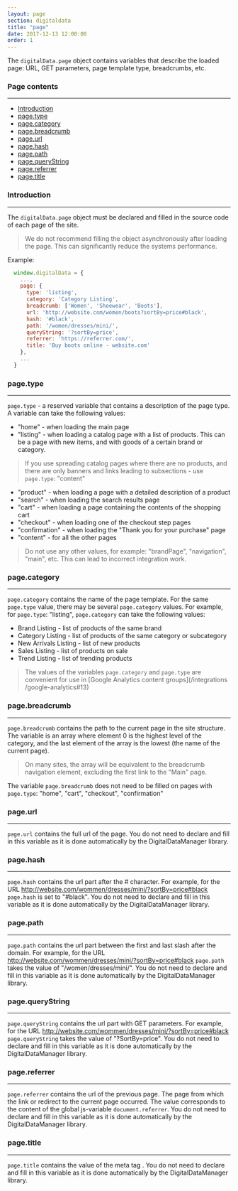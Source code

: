 ```yaml
---
layout: page
section: digitaldata
title: "page"
date: 2017-12-13 12:00:00
order: 1
---
```


The `digitalData.page` object contains variables that describe the loaded page: URL, GET parameters, page template type, breadcrumbs, etc.

### Page contents
------
<ul class="page-navigation">
  <li><a href="#0">Introduction</a></li>
  <li><a href="#1">page.type</a></li>
  <li><a href="#2">page.category</a></li>
  <li><a href="#3">page.breadcrumb</a></li>
  <li><a href="#4">page.url</a></li>
  <li><a href="#5">page.hash</a></li>
  <li><a href="#6">page.path</a></li>
  <li><a href="#7">page.queryString</a></li>
  <li><a href="#8">page.referrer</a></li>
  <li><a href="#9">page.title</a></li>
</ul>


### <a name="0"></a>Introduction
------
The `digitalData.page` object must be declared and filled in the source code of each page of the site.

> We do not recommend filling the object asynchronously after loading the page. This can significantly reduce the systems performance.

Example:
```javascript
  window.digitalData = {
    ...,
    page: {
      type: 'listing',
      category: 'Category Listing',
      breadcrumb: ['Women', 'Shoewear', 'Boots'],
      url: 'http://website.com/women/boots?sortBy=price#black',
      hash: '#black',
      path: '/women/dresses/mini/',
      queryString: '?sortBy=price',
      referrer: 'https://referrer.com/',
      title: 'Buy boots online - website.com'
    },
    ...
  }
```

### <a name="1"></a>page.type
------
`page.type` - a reserved variable that contains a description of the page type. A variable can take the following values:

 - "home" - when loading the main page
 - "listing" - when loading a catalog page with a list of products. This can be a page with new items, and with goods of a certain brand or category.
  >If you use spreading catalog pages where there are no products, and there are only banners and links leading to subsections - use `page.type`: "content"
 - "product" - when loading a page with a detailed description of a product
 - "search" - when loading the search results page
 - "cart" - when loading a page containing the contents of the shopping cart
 - "checkout" - when loading one of the checkout step pages
 - "confirmation" - when loading the "Thank you for your purchase" page
 - "content" - for all the other pages

>Do not use any other values, for example: "brandPage", "navigation", "main", etc. This can lead to incorrect integration work.

### <a name="2"></a>page.category
------
`page.category` contains the name of the page template. For the same `page.type` value, there may be several `page.category` values. For example, for `page.type`: "listing", `page.category` can take the following values:
 - Brand Listing - list of products of the same brand
 - Category Listing - list of products of the same category or subcategory
 - New Arrivals Listing - list of new products
 - Sales Listing - list of products on sale
 - Trend Listing - list of trending products

> The values of the variables `page.category` and `page.type` are convenient for use in [Google Analytics content groups](/integrations /google-analytics#13)

### <a name="3"></a>page.breadcrumb
------
`page.breadcrumb` contains the path to the current page in the site structure. The variable is an array where element 0 is the highest level of the category, and the last element of the array is the lowest (the name of the current page). 
> On many sites, the array will be equivalent to the breadcrumb navigation element, excluding the first link to the "Main" page.

The variable `page.breadcrumb` does not need to be filled on pages with `page.type`: "home", "cart", "checkout", "confirmation"

### <a name="4"></a>page.url
------
`page.url` contains the full url of the page. You do not need to declare and fill in this variable as it is done automatically by the DigitalDataManager library.

### <a name="5"></a>page.hash
------
`page.hash` contains the url part after the # character. For example, for the URL http://website.com/wommen/dresses/mini/?sortBy=price#black `page.hash` is set to "#black". You do not need to declare and fill in this variable as it is done automatically by the DigitalDataManager library.

### <a name="6"></a>page.path
------
`page.path` contains the url part between the first and last slash after the domain. For example, for the URL http://website.com/wommen/dresses/mini/?sortBy=price#black `page.path` takes the value of "/women/dresses/mini/". You do not need to declare and fill in this variable as it is done automatically by the DigitalDataManager library.

### <a name="7"></a>page.queryString
------
`page.queryString` contains the url part with GET parameters. For example, for the URL http://website.com/wommen/dresses/mini/?sortBy=price#black `page.queryString` takes the value of "?SortBy=price". You do not need to declare and fill in this variable as it is done automatically by the DigitalDataManager library.

### <a name="8"></a>page.referrer
------
`page.referrer` contains the url of the previous page. The page from which the link or redirect to the current page occurred. The value corresponds to the content of the global js-variable `document.referrer`. You do not need to declare and fill in this variable as it is done automatically by the DigitalDataManager library.

### <a name="9"></a>page.title
------
`page.title` contains the value of the meta tag <title>Page title</title>. You do not need to declare and fill in this variable as it is done automatically by the DigitalDataManager library.